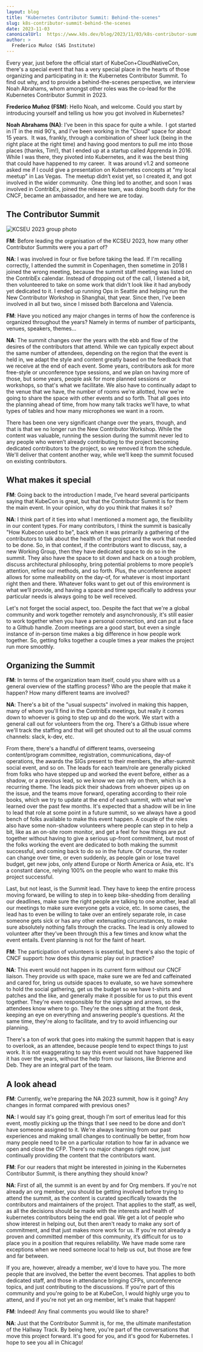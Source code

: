 ```yaml
---
layout: blog
title: "Kubernetes Contributor Summit: Behind-the-scenes"
slug: k8s-contributor-summit-behind-the-scenes
date: 2023-11-03
canonicalUrl:  https://www.k8s.dev/blog/2023/11/03/k8s-contributor-summit-behind-the-scenes/
author: >
  Frederico Muñoz (SAS Institute)
---
```


Every year, just before the official start of KubeCon+CloudNativeCon, there's a special event that
has a very special place in the hearts of those organizing and participating in it: the Kubernetes
Contributor Summit. To find out why, and to provide a behind-the-scenes perspective, we interview
Noah Abrahams, whom amongst other roles was the co-lead for the Kubernetes Contributor Summit in
2023.


**Frederico Muñoz (FSM)**: Hello Noah, and welcome. Could you start by introducing yourself and
telling us how you got involved in Kubernetes?

**Noah Abrahams (NA)**: I’ve been in this space for quite a while.  I got started in IT in the mid
90's, and I’ve been working in the "Cloud" space for about 15 years.  It was, frankly, through a
combination of sheer luck (being in the right place at the right time) and having good mentors to
pull me into those places (thanks, Tim!), that I ended up at a startup called Apprenda in 2016.
While I was there, they pivoted into Kubernetes, and it was the best thing that could have happened
to my career.  It was around v1.2 and someone asked me if I could give a presentation on Kubernetes
concepts at "my local meetup" in Las Vegas.  The meetup didn’t exist yet, so I created it, and got
involved in the wider community.  One thing led to another, and soon I was involved in ContribEx,
joined the release team, was doing booth duty for the CNCF, became an ambassador, and here we are
today.

## The Contributor Summit

![KCSEU 2023 group photo](kcseu2023-group.jpg)

**FM**: Before leading the organisation of the KCSEU 2023, how many other Contributor Summits were
you a part of?

**NA**: I was involved in four or five before taking the lead.  If I'm recalling correctly, I
attended the summit in Copenhagen, then sometime in 2018 I joined the wrong meeting, because the
summit staff meeting was listed on the ContribEx calendar.  Instead of dropping out of the call, I
listened a bit, then volunteered to take on some work that didn't look like it had anybody yet
dedicated to it.  I ended up running Ops in Seattle and helping run the New Contributor Workshop in
Shanghai, that year.  Since then, I’ve been involved in all but two, since I missed both Barcelona
and Valencia.

**FM**: Have you noticed any major changes in terms of how the conference is organized throughout
the years? Namely in terms of number of participants, venues, speakers, themes...

**NA**: The summit changes over the years with the ebb and flow of the desires of the contributors
that attend.  While we can typically expect about the same number of attendees, depending on the
region that the event is held in, we adapt the style and content greatly based on the feedback that
we receive at the end of each event.  Some years, contributors ask for more free-style or
unconference type sessions, and we plan on having more of those, but some years, people ask for more
planned sessions or workshops, so that's what we facilitate.  We also have to continually adapt to
the venue that we have, the number of rooms we're allotted, how we're going to share the space with
other events and so forth.  That all goes into the planning ahead of time, from how many talk tracks
we’ll have, to what types of tables and how many microphones we want in a room.

There has been one very significant change over the years, though, and that is that we no longer run
the New Contributor Workshop.  While the content was valuable, running the session during the summit
never led to any people who weren’t already contributing to the project becoming dedicated
contributors to the project, so we removed it from the schedule.  We'll deliver that content another
way, while we’ll keep the summit focused on existing contributors.

## What makes it special

**FM**: Going back to the introduction I made, I’ve heard several participants saying that KubeCon
is great, but that the Contributor Summit is for them the main event. In your opinion, why do you
think that makes it so?

**NA**: I think part of it ties into what I mentioned a moment ago, the flexibility in our content
types.  For many contributors, I think the summit is basically "How Kubecon used to be", back when
it was primarily a gathering of the contributors to talk about the health of the project and the
work that needed to be done.  So, in that context, if the contributors want to discuss, say, a new
Working Group, then they have dedicated space to do so in the summit.  They also have the space to
sit down and hack on a tough problem, discuss architectural philosophy, bring potential problems to
more people’s attention, refine our methods, and so forth.  Plus, the unconference aspect allows for
some malleability on the day-of, for whatever is most important right then and there.  Whatever
folks want to get out of this environment is what we’ll provide, and having a space and time
specifically to address your particular needs is always going to be well received.

Let's not forget the social aspect, too.  Despite the fact that we're a global community and work
together remotely and asynchronously, it's still easier to work together when you have a personal
connection, and can put a face to a Github handle.  Zoom meetings are a good start, but even a
single instance of in-person time makes a big difference in how people work together.  So, getting
folks together a couple times a year makes the project run more smoothly.

## Organizing the Summit

**FM**: In terms of the organization team itself, could you share with us a general overview of the
staffing process? Who are the people that make it happen? How many different teams are involved?

**NA**: There's a bit of the "usual suspects" involved in making this happen, many of whom you'll
find in the ContribEx meetings, but really it comes down to whoever is going to step up and do the
work.  We start with a general call out for volunteers from the org.  There's a Github issue where
we'll track the staffing and that will get shouted out to all the usual comms channels: slack,
k-dev, etc.

From there, there's a handful of different teams, overseeing content/program committee,
registration, communications, day-of operations, the awards the SIGs present to their members, the
after-summit social event, and so on.  The leads for each team/role are generally picked from folks
who have stepped up and worked the event before, either as a shadow, or a previous lead, so we know
we can rely on them, which is a recurring theme.  The leads pick their shadows from whoever pipes up
on the issue, and the teams move forward, operating according to their role books, which we try to
update at the end of each summit, with what we've learned over the past few months.  It's expected
that a shadow will be in line to lead that role at some point in a future summit, so we always have
a good bench of folks available to make this event happen.  A couple of the roles also have some
non-shadow volunteers where people can step in to help a bit, like as an on-site room monitor, and
get a feel for how things are put together without having to give a serious up-front commitment, but
most of the folks working the event are dedicated to both making the summit successful, and coming
back to do so in the future.  Of course, the roster can change over time, or even suddenly, as
people gain or lose travel budget, get new jobs, only attend Europe or North America or Asia, etc.
It's a constant dance, relying 100% on the people who want to make this project successful.

Last, but not least, is the Summit lead.  They have to keep the entire process moving forward, be
willing to step in to keep bike-shedding from derailing our deadlines, make sure the right people
are talking to one another, lead all our meetings to make sure everyone gets a voice, etc.  In some
cases, the lead has to even be willing to take over an entirely separate role, in case someone gets
sick or has any other extenuating circumstances, to make sure absolutely nothing falls through the
cracks.  The lead is only allowed to volunteer after they’ve been through this a few times and know
what the event entails.  Event planning is not for the faint of heart.


**FM**: The participation of volunteers is essential, but there's also the topic of CNCF support:
how does this dynamic play out in practice?

**NA**: This event would not happen in its current form without our CNCF liaison.  They provide us
with space, make sure we are fed and caffeinated and cared for, bring us outside spaces to evaluate,
so we have somewhere to hold the social gathering, get us the budget so we have t-shirts and patches
and the like, and generally make it possible for us to put this event together.  They're even
responsible for the signage and arrows, so the attendees know where to go.  They're the ones sitting
at the front desk, keeping an eye on everything and answering people's questions.  At the same time,
they're along to facilitate, and try to avoid influencing our planning.

There's a ton of work that goes into making the summit happen that is easy to overlook, as an
attendee, because people tend to expect things to just work.  It is not exaggerating to say this
event would not have happened like it has over the years, without the help from our liaisons, like
Brienne and Deb.  They are an integral part of the team.

## A look ahead

**FM**: Currently, we’re preparing the NA 2023 summit, how is it going? Any changes in format
compared with previous ones?

**NA**: I would say it's going great, though I'm sort of emeritus lead for this event, mostly
picking up the things that I see need to be done and don't have someone assigned to it.  We're
always learning from our past experiences and making small changes to continually be better, from
how many people need to be on a particular rotation to how far in advance we open and close the CFP.
There's no major changes right now, just continually providing the content that the contributors
want.

**FM**: For our readers that might be interested in joining in the Kubernetes Contributor Summit, is
there anything they should know?

**NA**: First of all, the summit is an event by and for Org members.  If you're not already an org
member, you should be getting involved before trying to attend the summit, as the content is curated
specifically towards the contributors and maintainers of the project.  That applies to the staff, as
well, as all the decisions should be made with the interests and health of kubernetes contributors
being the end goal.  We get a lot of people who show interest in helping out, but then aren't ready
to make any sort of commitment, and that just makes more work for us.  If you're not already a
proven and committed member of this community, it’s difficult for us to place you in a position that
requires reliability.  We have made some rare exceptions when we need someone local to help us out,
but those are few and far between.

If you are, however, already a member, we'd love to have you.  The more people that are involved,
the better the event becomes.  That applies to both dedicated staff, and those in attendance
bringing CFPs, unconference topics, and just contributing to the discussions.  If you're part of
this community and you're going to be at KubeCon, I would highly urge you to attend, and if you're
not yet an org member, let's make that happen!

**FM**: Indeed! Any final comments you would like to share?

**NA**: Just that the Contributor Summit is, for me, the ultimate manifestation of the Hallway
Track.  By being here, you're part of the conversations that move this project forward.  It's good
for you, and it's good for Kubernetes.  I hope to see you all in Chicago!
